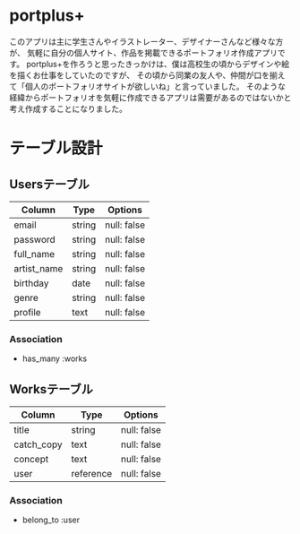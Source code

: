 # portplus+
このアプリは主に学生さんやイラストレーター、デザイナーさんなど様々な方が、
気軽に自分の個人サイト、作品を掲載できるポートフォリオ作成アプリです。
portplus+を作ろうと思ったきっかけは、僕は高校生の頃からデザインや絵を描くお仕事をしていたのですが、
その頃から同業の友人や、仲間が口を揃えて「個人のポートフォリオサイトが欲しいね」と言っていました。
そのような経緯からポートフォリオを気軽に作成できるアプリは需要があるのではないかと考え作成することになりました。



# テーブル設計

## Usersテーブル

| Column          | Type   | Options     |
| --------------- | ------ | ----------- |
| email           | string | null: false |
| password        | string | null: false |
| full_name       | string | null: false |
| artist_name     | string | null: false |
| birthday        | date   | null: false |
| genre           | string | null: false |
| profile         | text   | null: false |

### Association
- has_many :works

## Worksテーブル

| Column       | Type          | Options     |
| ------------ | ------------- | ----------- |
| title        | string        | null: false |
| catch_copy   | text          | null: false |
| concept      | text          | null: false |
| user         | reference     | null: false |

### Association
- belong_to :user